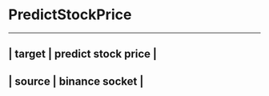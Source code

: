 # PredictStockPrice
________________________________
| target | predict stock price |
--------------------------------
| source | binance socket      |
--------------------------------
